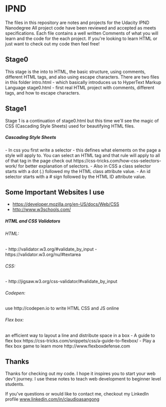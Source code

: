 # IPND

The files in this repository are notes and projects for the Udacity IPND Nanodegree
All project code have been reviewed and accepted as meets specifications.
Each file contains a well written Comments of what you will learn and the code for
the each project. If you're looking to learn HTML or just want to check out my
code then feel free!   

## Stage0
This stage is the into to HTML, the basic structure, using comments, different
HTML tags, and also using escape characters. There are two files in this folder
  intro.html - which basically introduces us to HyperText Markup Language
  stage0.html - first real HTML project with comments, different tags, and how
                to escape characters.

## Stage1
Stage 1 is a continuation of stage0.html but this time we'll see the magic of
CSS (Cascading Style Sheets) used for beautifying HTML files.
<h5> Cascading Style Sheets </h5>
  - In css you first write a selector - this defines what elements on the page a
   style will apply to. You can select an HTML tag and that rule will apply to
   all of that tag in the page
check out https://css-tricks.com/how-css-selectors-work/ for better explanation
of selectors.
  - Also in CSS a class selector starts with a dot (.) followed my the HTML
  class attribute value.
  - An id selector starts with a # sign followed by the HTML ID attribute value.

## Some Important Websites I use
- https://developer.mozilla.org/en-US/docs/Web/CSS
- http://www.w3schools.com/

<h5>HTML and CSS Validators </h5>
 <h6>HTML:</h6>
 - http://validator.w3.org/#validate_by_input
 - https://validator.w3.org/nu/#textarea

 <h6>CSS:</h6>
 - http://jigsaw.w3.org/css-validator/#validate_by_input

<h6>Codepen:</h6>
 use http://codepen.io to write HTML CSS and JS online

<h6>Flex box:</h6>
an efficient way to layout a line and distribute space in a box
- A guide to flex box https://css-tricks.com/snippets/css/a-guide-to-flexbox/
- Play a flex box game to learn more http://www.flexboxdefense.com

## Thanks
<p>
Thanks for checking out my code. I hope it inspires you to start your web dev't
journey. I use these notes to teach web development to beginner level students.

If you've questions or would like to contact me, checkout my LinkedIn profile
www.linkedin.com/in/claudioasangong
</p>

